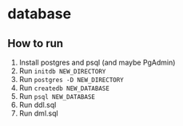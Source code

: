 # database

## How to run
1. Install postgres and psql (and maybe PgAdmin)
2. Run ```initdb NEW_DIRECTORY```
3. Run ```postgres -D NEW_DIRECTORY```
4. Run ```createdb NEW_DATABASE```
5. Run ```psql NEW_DATABASE```
6. Run ddl.sql
7. Run dml.sql

